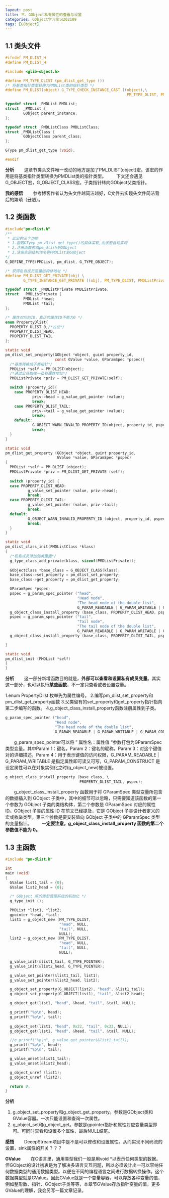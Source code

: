 ```yaml
---
layout: post
title: 三、GObject私有属性的查看与设置
categories: GObject学习笔记202109
tags: [GObject]
---
```


## 1.1 类头文件

```c
#ifndef PM_DLIST_H
#define PM_DLIST_H

#include <glib-object.h>

#define PM_TYPE_DLIST (pm_dlist_get_type ())
/* 将基类指针类型转换为PMDList类的指针类型 */
#define PM_DLIST(object) G_TYPE_CHECK_INSTANCE_CAST ((object),\
                                                      PM_TYPE_DLIST, PMDList)

typedef struct _PMDList PMDList;
struct  _PMDList {
        GObject parent_instance;
};

typedef struct _PMDListClass PMDListClass;
struct _PMDListClass {
        GObjectClass parent_class;
};

GType pm_dlist_get_type (void);

#endif
```

**分析**
&emsp;&emsp;这章节类头文件唯一改动的地方是加了PM_DLIST(object)宏。该宏的作用是将基类指针类型转换为PMDList类的指针类型。
&emsp;&emsp;下文还会遇见G_OBJECT宏，G_OBJECT_CLASS宏。子类指针转向GObject父类指针。

**我的感悟**
&emsp;&emsp;参考博客作者认为头文件越简洁越好，C文件去实现头文件简洁背后的繁琐（丑陋）。
## 1.2 类函数

```c
#include"pm-dlist.h"
/**
 * 此宏的三个功能
 * 1.函数GTyep pm_dlist_get_type()的具体实现,由该宏自动实现
 * 2.注册函数前缀pm_dlish到GObject
 * 3.注册实例结构体名称PMDList到GObject
*/
G_DEFINE_TYPE(PMDList, pm_dlist, G_TYPE_OBJECT);

/* 获得私有成员变量结构体地址 */
#define PM_DLIST_GET_PRIVATE(obj) \
        G_TYPE_INSTANCE_GET_PRIVATE ((obj), PM_TYPE_DLIST, PMDListPrivate)

typedef struct _PMDListPrivate PMDListPrivate;
struct  _PMDListPrivate {
        PMDList *head;
        PMDList *tail;
};

/* 属性对应的ID，真正的属性ID不能为0 */
enum PropertyDlist{
  PROPERTY_DLIST_0,/*占位*/
  PROPERTY_DLIST_HEAD,
  PROPERTY_DLIST_TAIL
};

static void
pm_dlist_set_property(GObject *object, guint property_id,
                      const GValue *value, GParamSpec *pspec){
  /*基类转换成子类指针*/
  PMDList *self = PM_DLIST(object);
  /*通过宏获取唯一私有属性地址*/
  PMDListPrivate *priv = PM_DLIST_GET_PRIVATE(self);

  switch (property_id){
    case PROPERTY_DLIST_HEAD:
            priv->head = g_value_get_pointer (value);
            break;
    case PROPERTY_DLIST_TAIL:
            priv->tail = g_value_get_pointer (value);
            break;
    default:
            G_OBJECT_WARN_INVALID_PROPERTY_ID(object, property_id, pspec);
            break;
  }
}

static void
pm_dlist_get_property (GObject *object, guint property_id,
                       GValue *value, GParamSpec *pspec)
{
  PMDList *self = PM_DLIST (object);
  PMDListPrivate *priv = PM_DLIST_GET_PRIVATE (self);
  
  switch (property_id) {
  case PROPERTY_DLIST_HEAD:
          g_value_set_pointer (value, priv->head);
          break;
  case PROPERTY_DLIST_TAIL:
          g_value_set_pointer (value, priv->tail);
          break;
  default:
          G_OBJECT_WARN_INVALID_PROPERTY_ID (object, property_id, pspec);
          break;
  }
}

static void
pm_dlist_class_init(PMDListClass *klass)
{
  /*私有成员添加到类里面*/
  g_type_class_add_private(klass, sizeof(PMDListPrivate));
  
  GObjectClass *base_class = G_OBJECT_CLASS(klass);
  base_class->set_property = pm_dlist_set_property;
  base_class->get_property = pm_dlist_get_property;

  GParamSpec *pspec;
  pspec = g_param_spec_pointer ("head",
                                "Head node",
                                "The head node of the double list",
                                G_PARAM_READABLE | G_PARAM_WRITABLE | G_PARAM_CONSTRUCT);
  g_object_class_install_property (base_class, PROPERTY_DLIST_HEAD, pspec);
  pspec = g_param_spec_pointer ("tail",
                                "Tail node",
                                "The tail node of the double list",
                                G_PARAM_READABLE | G_PARAM_WRITABLE | G_PARAM_CONSTRUCT);
  g_object_class_install_property (base_class, PROPERTY_DLIST_TAIL, pspec);

}

static void
pm_dlist_init (PMDList *self)
{
}
```
**分析**
&emsp;&emsp;这一部分新增函数目的就是，**外部可以查看和设置私有成员变量**。其实这一部分，也可以执行**某些函数**，不一定只查看或者设置变量。

 1.enum PropertyDlist 枚举先为属性编号。
 2.编写pm_dlist_set_property和pm_dlist_get_property函数
 3.父类留有的set_property和get_property指针指向第二步编写的函数。
 4.g_object_class_install_property函数注册属性到子类。

```c
g_param_spec_pointer ("head",
                      "Head node",
                      "The head node of the double list",
                      G_PARAM_READABLE | G_PARAM_WRITABLE | G_PARAM_CONSTRUCT);
```
&emsp;&emsp;g_param_spec_pointer可以将 ” 属性名：属性值 “参数打包为GParamSpec类型变量。其中Param 1：键名，Param 2：键名的昵称，Param 3：对这个键值对的详细描述，Param 4：用于表示键值的访问权限，G_PARAM_READABLE | G_PARAM_WRITABLE 是指定属性即可读又可写，G_PARAM_CONSTRUCT 是设定属性可以在对象实例化之时(g_object_new)被设置。

```c
g_object_class_install_property (base_class, \
                                 PROPERTY_DLIST_TAIL, pspec);
```

&emsp;&emsp;g_object_class_install_property 函数用于将 GParamSpec 类型变量所包含的数据插入到 GObject 子类中，其中的细节可以忽略，只需要知道该函数的第一个参数为 GObject 子类的类结构体，第二个参数是 GParamSpec 对应的属性 ID。GObject 子类的属性 ID 在前文已经提及，它是 GObject 子类设计者定义的宏或枚举类型。第三个参数是要安装值向 GObject 子类中的 GParamSpec 类型的变量指针。
&emsp;&emsp;**一定要注意，g_object_class_install_property 函数的第二个参数值不能为 0。**
## 1.3 主函数

```c
#include "pm-dlist.h"

int
main (void)
{
  GValue list1_tail = {0};
  GValue list2_head = {0};

  /* GObject 库的类型管理系统的初始化 */
  g_type_init ();

  PMDList *list1, *list2;
  gpointer *head, *tail;
  list1 = g_object_new (PM_TYPE_DLIST,
                        "head", NULL,
                        "tail", NULL,
                        NULL);
  list2 = g_object_new (PM_TYPE_DLIST,
                        "head", NULL,
                        "tail", NULL,
                        NULL);

  g_value_init(&list1_tail, G_TYPE_POINTER);
  g_value_init(&list2_head, G_TYPE_POINTER);

  g_value_set_pointer(&list1_tail, list1);
  g_value_set_pointer(&list2_head, list2);

  g_object_set_property(G_OBJECT(list2), "head", &list1_tail);
  g_object_set_property(G_OBJECT(list1), "tail", &list2_head);

  g_object_get(list1, "head", &head, "tail", &tail, NULL);

  g_printf("%p\n", head);
  g_printf("%p\n", tail);
  
  g_object_set(list1, "head", 0x22, "tail", 0x33, NULL);
  g_object_get(list1, "head", &head, "tail", &tail, NULL);

  //g_printf("%p\n", g_value_get_pointer(&list1_tail));
  g_printf("%p\n", head);
  g_printf("%p\n", tail);

  g_value_unset(&list1_tail);
  g_value_unset(&list2_head);

  g_object_unref (list1);
  g_object_unref (list2);

  return 0;
}
```
**分析**

 1. g_object_set_property和g_object_get_property。参数是GObject类和GValue容器。一次只能设置和查询一次属性。
 2. g_object_set和g_object_get。参数是gpointer指针和属性对应变量类型即可。可同时查看和设置多个属性，最后NULL结尾。

**感悟**
&emsp;&emsp;DeeepStream项目中是不是可以修改和设置属性。从而实现不同码流的设置，sink属性的开关？？？
 
**GValue**
&emsp;&emsp;在C语言里，通用类型我们一般是用void *以表示任何类型的数据。但GObject的设计初衷是为了解决多语言交互问题，所以必须设计出一可以容纳任何数据类型的通用数据类型。以便在不同的编程语言之间进行数据转换操作。这个数据类型就是GValue。因此GValue就是一个变量容器，可以存放各种变量的值，例如整形数、指针、GObject子类等等，本章节GValue存放指针变量的值。更多GValue的理解，我会另写一篇文章记录。